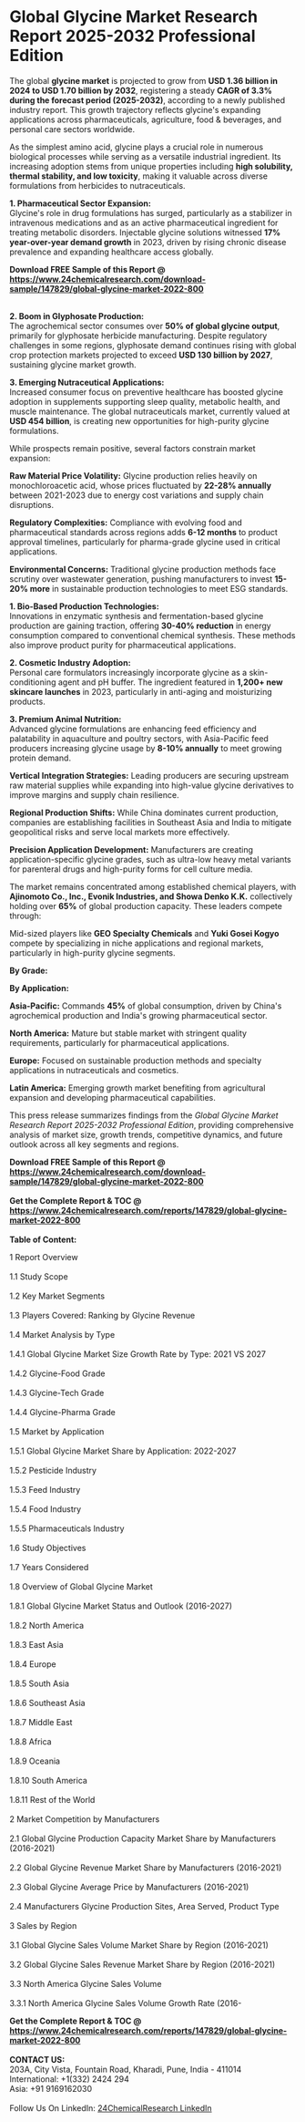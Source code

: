 <h1>Global Glycine Market Research Report 2025-2032 Professional Edition</h1><p>The global <strong>glycine market</strong> is projected to grow from <strong>USD 1.36 billion in 2024 to USD 1.70 billion by 2032</strong>, registering a steady <strong>CAGR of 3.3% during the forecast period (2025-2032)</strong>, according to a newly published industry report. This growth trajectory reflects glycine's expanding applications across pharmaceuticals, agriculture, food &amp; beverages, and personal care sectors worldwide.</p><p>As the simplest amino acid, glycine plays a crucial role in numerous biological processes while serving as a versatile industrial ingredient. Its increasing adoption stems from unique properties including <strong>high solubility, thermal stability, and low toxicity</strong>, making it valuable across diverse formulations from herbicides to nutraceuticals.</p><p><strong>1. Pharmaceutical Sector Expansion:</strong><br>
Glycine's role in drug formulations has surged, particularly as a stabilizer in intravenous medications and as an active pharmaceutical ingredient for treating metabolic disorders. Injectable glycine solutions witnessed <strong>17% year-over-year demand growth</strong> in 2023, driven by rising chronic disease prevalence and expanding healthcare access globally.</p><div><b>Download FREE Sample of this Report @ 
            <a href="https://www.24chemicalresearch.com/download-sample/147829/global-glycine-market-2022-800">
            https://www.24chemicalresearch.com/download-sample/147829/global-glycine-market-2022-800</a></b></div><br><p><strong>2. Boom in Glyphosate Production:</strong><br>
The agrochemical sector consumes over <strong>50% of global glycine output</strong>, primarily for glyphosate herbicide manufacturing. Despite regulatory challenges in some regions, glyphosate demand continues rising with global crop protection markets projected to exceed <strong>USD 130 billion by 2027</strong>, sustaining glycine market growth.</p><p><strong>3. Emerging Nutraceutical Applications:</strong><br>
Increased consumer focus on preventive healthcare has boosted glycine adoption in supplements supporting sleep quality, metabolic health, and muscle maintenance. The global nutraceuticals market, currently valued at <strong>USD 454 billion</strong>, is creating new opportunities for high-purity glycine formulations.</p><p>While prospects remain positive, several factors constrain market expansion:</p><p><strong>Raw Material Price Volatility:</strong> Glycine production relies heavily on monochloroacetic acid, whose prices fluctuated by <strong>22-28% annually</strong> between 2021-2023 due to energy cost variations and supply chain disruptions.</p><p><strong>Regulatory Complexities:</strong> Compliance with evolving food and pharmaceutical standards across regions adds <strong>6-12 months</strong> to product approval timelines, particularly for pharma-grade glycine used in critical applications.</p><p><strong>Environmental Concerns:</strong> Traditional glycine production methods face scrutiny over wastewater generation, pushing manufacturers to invest <strong>15-20% more</strong> in sustainable production technologies to meet ESG standards.</p><p><strong>1. Bio-Based Production Technologies:</strong><br>
Innovations in enzymatic synthesis and fermentation-based glycine production are gaining traction, offering <strong>30-40% reduction</strong> in energy consumption compared to conventional chemical synthesis. These methods also improve product purity for pharmaceutical applications.</p><p><strong>2. Cosmetic Industry Adoption:</strong><br>
Personal care formulators increasingly incorporate glycine as a skin-conditioning agent and pH buffer. The ingredient featured in <strong>1,200+ new skincare launches</strong> in 2023, particularly in anti-aging and moisturizing products.</p><p><strong>3. Premium Animal Nutrition:</strong><br>
Advanced glycine formulations are enhancing feed efficiency and palatability in aquaculture and poultry sectors, with Asia-Pacific feed producers increasing glycine usage by <strong>8-10% annually</strong> to meet growing protein demand.</p><p><strong>Vertical Integration Strategies:</strong> Leading producers are securing upstream raw material supplies while expanding into high-value glycine derivatives to improve margins and supply chain resilience.</p><p><strong>Regional Production Shifts:</strong> While China dominates current production, companies are establishing facilities in Southeast Asia and India to mitigate geopolitical risks and serve local markets more effectively.</p><p><strong>Precision Application Development:</strong> Manufacturers are creating application-specific glycine grades, such as ultra-low heavy metal variants for parenteral drugs and high-purity forms for cell culture media.</p><p>The market remains concentrated among established chemical players, with <strong>Ajinomoto Co., Inc., Evonik Industries, and Showa Denko K.K.</strong> collectively holding over <strong>65%</strong> of global production capacity. These leaders compete through:</p><p>Mid-sized players like <strong>GEO Specialty Chemicals</strong> and <strong>Yuki Gosei Kogyo</strong> compete by specializing in niche applications and regional markets, particularly in high-purity glycine segments.</p><p><strong>By Grade:</strong></p><p><strong>By Application:</strong></p><p><strong>Asia-Pacific:</strong> Commands <strong>45%</strong> of global consumption, driven by China's agrochemical production and India's growing pharmaceutical sector.</p><p><strong>North America:</strong> Mature but stable market with stringent quality requirements, particularly for pharmaceutical applications.</p><p><strong>Europe:</strong> Focused on sustainable production methods and specialty applications in nutraceuticals and cosmetics.</p><p><strong>Latin America:</strong> Emerging growth market benefiting from agricultural expansion and developing pharmaceutical capabilities.</p><p>This press release summarizes findings from the <em>Global Glycine Market Research Report 2025-2032 Professional Edition</em>, providing comprehensive analysis of market size, growth trends, competitive dynamics, and future outlook across all key segments and regions.</p><div><b>Download FREE Sample of this Report @ 
            <a href="https://www.24chemicalresearch.com/download-sample/147829/global-glycine-market-2022-800">
            https://www.24chemicalresearch.com/download-sample/147829/global-glycine-market-2022-800</a></b></div><br><div><b>Get the Complete Report & TOC @ 
            <a href="https://www.24chemicalresearch.com/reports/147829/global-glycine-market-2022-800">
            https://www.24chemicalresearch.com/reports/147829/global-glycine-market-2022-800</a></b></div><br>
            <b>Table of Content:</b><p>1 Report Overview<br />
<br>1.1 Study Scope<br />
<br>1.2 Key Market Segments<br />
<br>1.3 Players Covered: Ranking by Glycine Revenue<br />
<br>1.4 Market Analysis by Type<br />
<br>1.4.1 Global Glycine Market Size Growth Rate by Type: 2021 VS 2027<br />
<br>1.4.2 Glycine-Food Grade<br />
<br>1.4.3 Glycine-Tech Grade<br />
<br>1.4.4 Glycine-Pharma Grade<br />
<br>1.5 Market by Application<br />
<br>1.5.1 Global Glycine Market Share by Application: 2022-2027<br />
<br>1.5.2 Pesticide Industry<br />
<br>1.5.3 Feed Industry<br />
<br>1.5.4 Food Industry<br />
<br>1.5.5 Pharmaceuticals Industry<br />
<br>1.6 Study Objectives<br />
<br>1.7 Years Considered<br />
<br>1.8 Overview of Global Glycine Market<br />
<br>1.8.1 Global Glycine Market Status and Outlook (2016-2027)<br />
<br>1.8.2 North America<br />
<br>1.8.3 East Asia<br />
<br>1.8.4 Europe<br />
<br>1.8.5 South Asia<br />
<br>1.8.6 Southeast Asia<br />
<br>1.8.7 Middle East<br />
<br>1.8.8 Africa<br />
<br>1.8.9 Oceania<br />
<br>1.8.10 South America<br />
<br>1.8.11 Rest of the World<br />
<br>2 Market Competition by Manufacturers<br />
<br>2.1 Global Glycine Production Capacity Market Share by Manufacturers (2016-2021)<br />
<br>2.2 Global Glycine Revenue Market Share by Manufacturers (2016-2021)<br />
<br>2.3 Global Glycine Average Price by Manufacturers (2016-2021)<br />
<br>2.4 Manufacturers Glycine Production Sites, Area Served, Product Type<br />
<br>3 Sales by Region<br />
<br>3.1 Global Glycine Sales Volume Market Share by Region (2016-2021)<br />
<br>3.2 Global Glycine Sales Revenue Market Share by Region (2016-2021)<br />
<br>3.3 North America Glycine Sales Volume<br />
<br>3.3.1 North America Glycine Sales Volume Growth Rate (2016-</p><div><b>Get the Complete Report & TOC @ 
            <a href="https://www.24chemicalresearch.com/reports/147829/global-glycine-market-2022-800">
            https://www.24chemicalresearch.com/reports/147829/global-glycine-market-2022-800</a></b></div><br><b>CONTACT US:</b><br>
            203A, City Vista, Fountain Road, Kharadi, Pune, India - 411014<br>
            International: +1(332) 2424 294<br>
            Asia: +91 9169162030 <br><br>
            Follow Us On LinkedIn: <a href="https://www.linkedin.com/company/24chemicalresearch/">24ChemicalResearch LinkedIn</a>